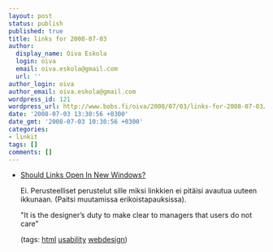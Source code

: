 ```yaml
---
layout: post
status: publish
published: true
title: links for 2008-07-03
author:
  display_name: Oiva Eskola
  login: oiva
  email: oiva.eskola@gmail.com
  url: ''
author_login: oiva
author_email: oiva.eskola@gmail.com
wordpress_id: 121
wordpress_url: http://www.bobs.fi/oiva/2008/07/03/links-for-2008-07-03/
date: '2008-07-03 13:30:56 +0300'
date_gmt: '2008-07-03 10:30:56 +0300'
categories:
- linkit
tags: []
comments: []
---
```

<ul class="delicious">
<li>
<div class="delicious-link"><a href="http://www.smashingmagazine.com/2008/07/01/should-links-open-in-new-windows/">Should Links Open In New Windows?</a></div></p>
<div class="delicious-extended">Ei. Perusteelliset perustelut sille miksi linkkien ei pit&auml;isi avautua uuteen ikkunaan. (Paitsi muutamissa erikoistapauksissa). </p>
<p>"It is the designer&rsquo;s duty to make clear to managers that users do not care"</div></p>
<div class="delicious-tags">(tags: <a href="http://del.icio.us/oiva/html">html</a> <a href="http://del.icio.us/oiva/usability">usability</a> <a href="http://del.icio.us/oiva/webdesign">webdesign</a>)</div><br />
	</li>
</ul></p>
